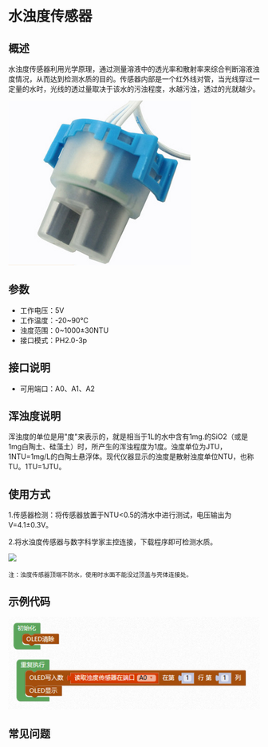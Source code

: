 # 水浊度传感器

## 概述

水浊度传感器利用光学原理，通过测量溶液中的透光率和散射率来综合判断溶液浊度情况，从而达到检测水质的目的。传感器内部是一个红外线对管，当光线穿过一定量的水时，光线的透过量取决于该水的污浊程度，水越污浊，透过的光就越少。

![](../../.gitbook/assets/shuzhuodu-1.png)

## 参数

* 工作电压：5V
* 工作温度：-20~90℃
* 浊度范围：0~1000±30NTU
* 接口模式：PH2.0-3p

## 接口说明

* 可用端口：A0、A1、A2

## 浑浊度说明

浑浊度的单位是用"度"来表示的，就是相当于1L的水中含有1mg.的SiO2（或是1mg白陶土、硅藻土）时，所产生的浑浊程度为1度。浊度单位为JTU，1NTU=1mg/L的白陶土悬浮体。现代仪器显示的浊度是散射浊度单位NTU，也称TU。1TU=1JTU。

## 使用方式

1.传感器检测：将传感器放置于NTU&lt;0.5的清水中进行测试，电压输出为 V=4.1±0.3V。

2.将水浊度传感器与数字科学家主控连接，下载程序即可检测水质。

![](../../.gitbook/assets/shuzhuodu-2.png)

```text
注：浊度传感器顶端不防水，使用时水面不能没过顶盖与壳体连接处。
```

## 示例代码

![](../../.gitbook/assets/shuzhuodu-3.png)

## 常见问题

